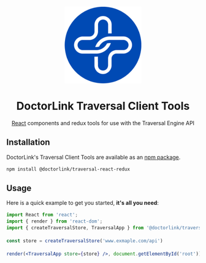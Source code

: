 <p align="center">
  <a href="https://www.doctorlink.com/" rel="noopener" target="_blank"><img width="200" src="/static/logo.png" alt="Doctorlink Design System"></a></p>
</p>

<h1 align="center">DoctorLink Traversal Client Tools</h1>

<div align="center">

[React](http://facebook.github.io/react/) components and redux tools for use with the Traversal Engine API

</div>

## Installation

DoctorLink's Traversal Client Tools are available as an [npm package](https://www.npmjs.com/package/@doctorlink/traversal-react-redux).

```sh
npm install @doctorlink/traversal-react-redux
```

## Usage

Here is a quick example to get you started, **it's all you need**:

```jsx
import React from 'react';
import { render } from 'react-dom';
import { createTraversalStore, TraversalApp } from '@doctorlink/traversal-react-redux';

const store = createTraversalStore('www.exmaple.com/api')

render(<TraversalApp store={store} />, document.getElementById('root'));
```